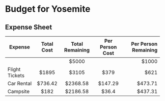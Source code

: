 # Budget for Yosemite

## Expense Sheet

| Expense         |    Total Cost    | Total Remaining | Per Person Cost | Per Person Remaining |
|-----------------|:----------------:|:---------------:|:---------------:|---------------------:|
|                 |                  | $5000           |                 | $1000                |
| Flight Tickets  | $1895            | $3105           | $379            | $621                 |
| Car Rental      | $736.42          | $2368.58        | $147.29         | $473.71              |
| Campsite        | $182             | $2186.58        | $36.4           | $437.31              |
